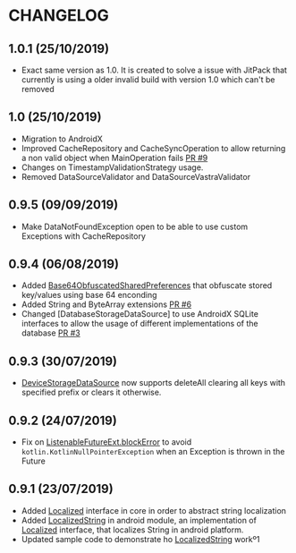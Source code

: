 # CHANGELOG

## 1.0.1 (25/10/2019)
- Exact same version as 1.0. It is created to solve a issue with JitPack
that currently is using a older invalid build with version 1.0 which 
can't be removed

## 1.0 (25/10/2019)
- Migration to AndroidX
- Improved CacheRepository and CacheSyncOperation to allow returning a
  non valid object when MainOperation fails
  [PR #9](https://github.com/mobilejazz/harmony-kotlin/pull/9)
- Changes on TimestampValidationStrategy usage.
- Removed DataSourceValidator and DataSourceVastraValidator

## 0.9.5 (09/09/2019)
- Make DataNotFoundException open to be able to use custom Exceptions with
CacheRepository

## 0.9.4 (06/08/2019)
- Added [Base64ObfuscatedSharedPreferences](/android/src/main/java/com/mobilejazz/harmony/kotlin/android/repository/datasource/srpreferences/Base64ObfuscatedPreferences.kt) that obfuscate stored key/values using base 64 enconding
- Added String and ByteArray extensions [PR #6](https://github.com/mobilejazz/harmony-kotlin/pull/6)
- Changed [DatabaseStorageDataSource] to use AndroidX SQLite interfaces to allow the usage of different implementations of the database [PR #3](https://github.com/mobilejazz/harmony-kotlin/pull/3)

## 0.9.3 (30/07/2019)
- [DeviceStorageDataSource](/core/src/main/java/com/mobilejazz/harmony/kotlin/android/repository/datasource/srpreferences/DeviceStorageDataSource.kt)
now supports deleteAll clearing all keys with specified prefix or
clears it otherwise.

## 0.9.2 (24/07/2019)
- Fix on [ListenableFutureExt.blockError](/core/src/main/java/com/mobilejazz/harmony/kotlin/core/threading/extensions/ListenableFutureExt.kt) to avoid `kotlin.KotlinNullPointerException` when an Exception is thrown in the Future

## 0.9.1 (23/07/2019)
- Added
  [Localized](/core/src/main/java/com/mobilejazz/harmony/kotlin/core/helpers/Localized.kt)
  interface in core in order to abstract string localization
- Added
  [LocalizedString](/android/src/main/java/com/mobilejazz/harmony/kotlin/android/helpers/LocalizedStrings.kt)
  in android module, an implementation of
  [Localized](/core/src/main/java/com/mobilejazz/harmony/kotlin/core/helpers/Localized.kt)
  interface, that localizes String in android platform.
- Updated sample code to demonstrate ho
  [LocalizedString](/android/src/main/java/com/mobilejazz/harmony/kotlin/android/helpers/LocalizedStrings.kt)
  workº1
